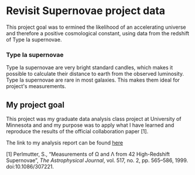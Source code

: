 # Revisit Supernovae project data

This project goal was to ermined the likelihood of an accelerating universe and therefore a positive cosmological constant, using data from the redshift of Type Ia supernovae.
### Type Ia supernovae

Type Ia supernovae are very bright standard candles, which makes it possible to calculate their distance to earth from the observed luminosity. Type Ia supernovae are rare in most galaxies. This makes them ideal for project's  measurements. 

## My project goal

This project was my graduate data analysis class project at University of Minnesota and and my purpose was to apply what I have learned and reproduce the results of the official collaboration paper [1]. 


The link to my analysis report can be found [here](https://melashri.net/Notebooks/SuperNova.html)



[1] Perlmutter, S., “Measurements of Ω and Λ from 42 High-Redshift Supernovae”, <i>The Astrophysical Journal</i>, vol. 517, no. 2, pp. 565–586, 1999. doi:10.1086/307221.
